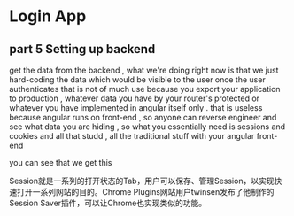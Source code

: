 # Login App

## part 5 Setting up backend

get the data from the backend , what we're doing right now is that we just hard-coding the data which would be visible to the user once the user authenticates that is not of much use because you export your application to production , whatever data you have by your router's protected or whatever you have implemented in angular itself only . that is useless because angular runs on front-end , so anyone can reverse engineer and see what data you are hiding , so what you essentially need is sessions and cookies and all that studd , all the traditional stuff with your angular front-end  

you can see that we get this 

Session就是一系列的打开状态的Tab，用户可以保存、管理Session，以实现快速打开一系列网站的目的。Chrome Plugins网站用户twinsen发布了他制作的Session Saver插件，可以让Chrome也实现类似的功能。
